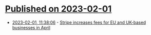 # [Published on 2023-02-01](index.md)

* [2023-02-01, 11:38:06](https://news.ycombinator.com/item?id=34609182) - [Stripe increases fees for EU and UK-based businesses in April](https://support.stripe.com/questions/april-2023-pricing-updates-for-businesses-based-in-europe)
